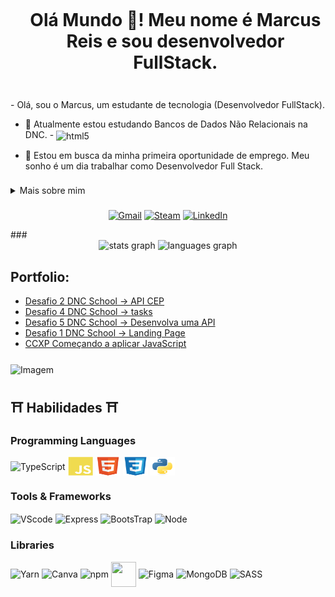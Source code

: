 <!--título-->
<div id="user-content-toc">
  <ul align="center">
    <summary>
      <h1 style="display: inline-block">Olá Mundo 👋! Meu nome é Marcus Reis e sou desenvolvedor FullStack.</h1>
    </summary>
</div>

###

<!-- Presentation -->
<p>
  - Olá, sou o Marcus, um estudante de tecnologia (Desenvolvedor FullStack).
  
  - 👾 Atualmente estou estudando Bancos de Dados Não Relacionais na DNC.​​ - <img align="center" alt="html5" src="https://img.shields.io/badge/MongoDB-4EA94B?style=for-the-badge&logo=mongodb&logoColor=white" />

  - 🔭 Estou em busca da minha primeira oportunidade de emprego. Meu sonho é um dia trabalhar como Desenvolvedor Full Stack.
</p>

###

<!-- Dropdown -->
<details>
  <summary>Mais sobre mim</summary>

  - 🎴 Tenho 19 anos, atualmente moro no Brasil. Tenho experiência com React.js(Next, Vite), SASS, Versionamento Git, Node e atualmente estou aprendendo back-end e inglês.

  - ♨️ Gosto de ler e jogar, seja um bom mangá ou livro, além de jogar Jogos eletrônicos e Futebol! Acredito que nossos interesses pessoais contribuem para uma percepção mais apurada das coisas e para a resolução de problemas. \O/
</details>

###

<!-- Links -->
<div align="center">
  
  [![Gmail](https://img.shields.io/badge/Gmail-D14836?style=for-the-badge&logo=gmail&logoColor=white)]()
  [![Steam](https://img.shields.io/badge/Steam-000000?style=for-the-badge&logo=steam&logoColor=white)](https://steamcommunity.com/id/reissx/)
  [![LinkedIn](https://img.shields.io/badge/LinkedIn-0077B5?style=for-the-badge&logo=linkedin&logoColor=white)](https://www.linkedin.com/in/marcus-reis-2b01bb275/)
  
</div>
<!-- GithubStats -->
###

<div align="center">
  <img src="https://github-readme-stats.vercel.app/api?username=MarcusReis&show_icons=true&theme=dark#gh-dark-mode-only)](https://github.com/anuraghazra/github-readme-stats#gh-dark-mode-only" height="180" alt="stats graph"  />
  <img src="https://github-readme-stats.vercel.app/api/top-langs?username=maurodesouza&locale=en&hide_title=false&layout=compact&card_width=320&langs_count=5&theme=dark#gh-dark-mode-only" height="190" alt="languages graph"  />
</div>

###

<!-- Portfolio -->
## Portfolio:
- [Desafio 2 DNC School -> API CEP](https://github.com/Marcusreis05/Desafio-2-Api-DNC?tab=readme-ov-file)
- [Desafio 4 DNC School -> tasks](https://github.com/Marcusreis05/dnc-react-desafio3)
- [Desafio 5 DNC School -> Desenvolva uma API](https://github.com/Marcusreis05/Desafio-5/tree/master)
- [Desafio 1 DNC School -> Landing Page](https://github.com/Marcusreis05/Projeto-DNC-Desafio-1?tab=readme-ov-file)
- [CCXP Começando a aplicar JavaScript](https://github.com/Marcusreis05/CCXP-DNC?tab=readme-ov-file)

###

<!-- GIF -->
<p align="left">
  <img align="center" src="https://i.imgur.com/Ea8ZiFK.mp4" alt="Imagem">
</p>

###

## ⛩️ Habilidades ⛩️
<!-- Skills: Programming Languages -->
  <div style="flex-basis: 48%;">
    <h3>Programming Languages</h3>
    <img align="center" alt="TypeScript" height="30" width="40" src="https://cdn.jsdelivr.net/gh/devicons/devicon/icons/typescript/typescript-original.svg"/>
    <img align="center" alt="Js" height="30" width="40" src="https://raw.githubusercontent.com/devicons/devicon/master/icons/javascript/javascript-plain.svg">
    <img align="center" alt="HTML" height="30" width="40" src="https://raw.githubusercontent.com/devicons/devicon/master/icons/html5/html5-original.svg">
    <img align="center" alt="CSS" height="30" width="40" src="https://raw.githubusercontent.com/devicons/devicon/master/icons/css3/css3-original.svg">
    <img align="center" alt="Python" height="30" width="40" src="https://raw.githubusercontent.com/devicons/devicon/master/icons/python/python-original.svg">
  </div>
  
  <!-- Skills: Tools & Frameworks -->
  <div style="flex-basis: 48%;">
    <h3>Tools & Frameworks</h3>
    <img align="center" alt="VScode" height="30" width="40" src="https://cdn.jsdelivr.net/gh/devicons/devicon/icons/vscode/vscode-original.svg">
    <img align="center" alt="Express" height="30" width="40" src="https://cdn.jsdelivr.net/gh/devicons/devicon/icons/express/express-original.svg"/>
    <img align="center" alt="BootsTrap" height="30" width="40" src="https://cdn.jsdelivr.net/gh/devicons/devicon/icons/bootstrap/bootstrap-original.svg"/>
    <img align="center" alt="Node" height="30" width="40" src="https://cdn.jsdelivr.net/gh/devicons/devicon/icons/nodejs/nodejs-original.svg"/>
  </div>
  
  <!-- Skills: Libraries -->
  <div style="flex-basis: 48%;">
    <h3>Libraries</h3>
    <img align="center" alt="Yarn" height="30" width="40" src="https://cdn.jsdelivr.net/gh/devicons/devicon/icons/yarn/yarn-original.svg">
    <img align="center" alt="Canva" src="https://cdn.jsdelivr.net/gh/devicons/devicon/icons/canva/canva-original.svg" width="40" height="40"/>
    <img align="center" alt="npm" src="https://cdn.jsdelivr.net/gh/devicons/devicon/icons/npm/npm-original-wordmark.svg" width="40" height="40"/>
    <img align="center" src="git" src="https://img.shields.io/badge/GIT-E44C30?style=for-the-badge&logo=git&logoColor=white" width="40" height="40"/>
    <img align="center" alt="Figma" src="https://cdn.jsdelivr.net/gh/devicons/devicon/icons/figma/figma-original.svg" width="40" height="40"/>
    <img align="center" alt="MongoDB" src="https://cdn.jsdelivr.net/gh/devicons/devicon/icons/mongodb/mongodb-original.svg" width="40" height="40"/>
    <img align="center" alt="SASS" src="https://cdn.jsdelivr.net/gh/devicons/devicon/icons/sass/sass-original.svg" width="40" height="40"/>
  </div>

###
